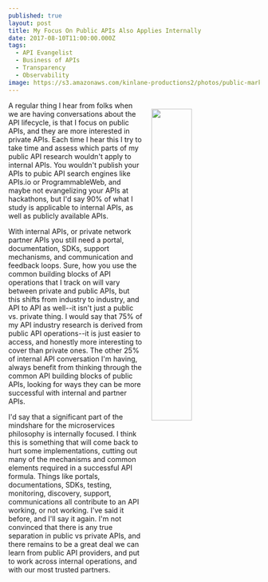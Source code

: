 ```yaml
---
published: true
layout: post
title: My Focus On Public APIs Also Applies Internally
date: 2017-08-10T11:00:00.000Z
tags:
  - API Evangelist
  - Business of APIs
  - Transparency
  - Observability
image: https://s3.amazonaws.com/kinlane-productions2/photos/public-market.jpg
---
```

<p><img src="https://s3.amazonaws.com/kinlane-productions2/photos/public-market.jpg" align="right" width="40%" style="padding: 15px;" /></p>A regular thing I hear from folks when we are having conversations about the API lifecycle, is that I focus on public APIs, and they are more interested in private APIs. Each time I hear this I try to take time and assess which parts of my public API research wouldn't apply to internal APIs. You wouldn't publish your APIs to pubic API search engines like APIs.io or ProgrammableWeb, and maybe not evangelizing your APIs at hackathons, but I'd say 90% of what I study is applicable to internal APIs, as well as publicly available APIs.

With internal APIs, or private network partner APIs you still need a portal, documentation, SDKs, support mechanisms, and communication and feedback loops. Sure, how you use the common building blocks of API operations that I track on will vary between private and public APIs, but this shifts from industry to industry, and API to API as well--it isn't just a public vs. private thing. I would say that 75% of my API industry research is derived from public API operations--it is just easier to access, and honestly more interesting to cover than private ones. The other 25% of internal API conversation I'm having, always benefit from thinking through the common API building blocks of public APIs, looking for ways they can be more successful with internal and partner APIs.

I'd say that a significant part of the mindshare for the microservices philosophy is internally focused. I think this is something that will come back to hurt some implementations, cutting out many of the mechanisms and common elements required in a successful API formula. Things like portals, documentations, SDKs, testing, monitoring, discovery, support, communications all contribute to an API working, or not working. I've said it before, and I'll say it again. I'm not convinced that there is any true separation in public vs private APIs, and there remains to be a great deal we can learn from public API providers, and put to work across internal operations, and with our most trusted partners.
